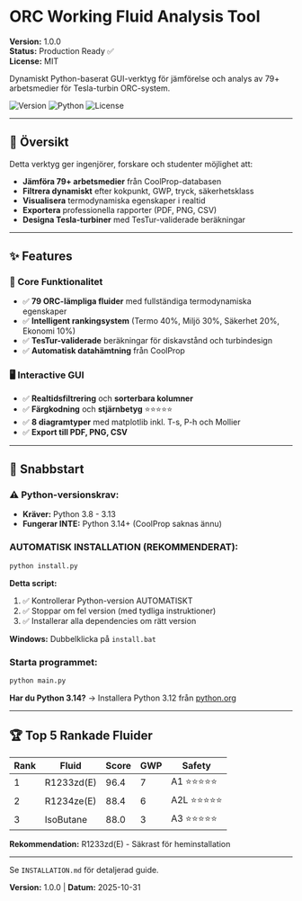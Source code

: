 # ORC Working Fluid Analysis Tool

**Version:** 1.0.0  
**Status:** Production Ready ✅  
**License:** MIT

Dynamiskt Python-baserat GUI-verktyg för jämförelse och analys av 79+ arbetsmedier för Tesla-turbin ORC-system.

![Version](https://img.shields.io/badge/version-1.0.0-blue)
![Python](https://img.shields.io/badge/python-3.8%2B-blue)
![License](https://img.shields.io/badge/license-MIT-green)

---

## 🎯 Översikt

Detta verktyg ger ingenjörer, forskare och studenter möjlighet att:
- **Jämföra 79+ arbetsmedier** från CoolProp-databasen
- **Filtrera dynamiskt** efter kokpunkt, GWP, tryck, säkerhetsklass
- **Visualisera** termodynamiska egenskaper i realtid
- **Exportera** professionella rapporter (PDF, PNG, CSV)
- **Designa Tesla-turbiner** med TesTur-validerade beräkningar

---

## ✨ Features

### 🔬 Core Funktionalitet
- ✅ **79 ORC-lämpliga fluider** med fullständiga termodynamiska egenskaper
- ✅ **Intelligent rankingsystem** (Termo 40%, Miljö 30%, Säkerhet 20%, Ekonomi 10%)
- ✅ **TesTur-validerade** beräkningar för diskavstånd och turbindesign
- ✅ **Automatisk datahämtning** från CoolProp

### 🖥️ Interactive GUI
- ✅ **Realtidsfiltrering** och **sorterbara kolumner**
- ✅ **Färgkodning** och **stjärnbetyg** ⭐⭐⭐⭐⭐
- ✅ **8 diagramtyper** med matplotlib inkl. T-s, P-h och Mollier
- ✅ **Export till PDF, PNG, CSV**

---

## 🚀 Snabbstart

### ⚠️ Python-versionskrav:
- **Kräver:** Python 3.8 - 3.13
- **Fungerar INTE:** Python 3.14+ (CoolProp saknas ännu)

### AUTOMATISK INSTALLATION (REKOMMENDERAT):
```bash
python install.py
```
**Detta script:**
1. ✅ Kontrollerar Python-version AUTOMATISKT
2. ✅ Stoppar om fel version (med tydliga instruktioner)
3. ✅ Installerar alla dependencies om rätt version

**Windows:** Dubbelklicka på `install.bat`

### Starta programmet:
```bash
python main.py
```

**Har du Python 3.14?** → Installera Python 3.12 från [python.org](https://www.python.org/downloads/)

---

## 🏆 Top 5 Rankade Fluider

| Rank | Fluid | Score | GWP | Safety |
|------|-------|-------|-----|--------|
| 1 | R1233zd(E) | 96.4 | 7 | A1 ⭐⭐⭐⭐⭐ |
| 2 | R1234ze(E) | 88.4 | 6 | A2L ⭐⭐⭐⭐⭐ |
| 3 | IsoButane | 88.0 | 3 | A3 ⭐⭐⭐⭐⭐ |

**Rekommendation:** R1233zd(E) - Säkrast för heminstallation

---

Se `INSTALLATION.md` för detaljerad guide.

**Version:** 1.0.0 | **Datum:** 2025-10-31
